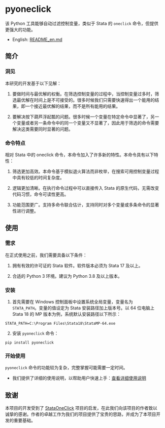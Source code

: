 # pyoneclick

该 Python 工具能够自动过滤控制变量，类似于 Stata 的 `oneclick` 命令，但提供更强大的功能。

- English: [README_en.md](https://github.com/zpjbtdjm/pyoneclick/blob/master/README_en.md)

## 简介

### 洞见

本研究的开发基于以下见解：

1. 要做时间与最优解的权衡。在筛选控制变量的过程中，当控制变量过多时，筛选最优解在时间上是不可接受的。很多时候我们只需要快速得出一个能用的结果，即一个接近最优解的结果，而不是所有能用的结果。

2. 要解决按下葫芦浮起瓢的问题。很多时候一个变量在特定命令中显著了，另一个变量或者另一条命令中的同一个变量又不显著了，因此用于筛选的命令需要解决这类需要同时显著的问题。

### 命令特点

相对 Stata 中的 oneclick 命令，本命令加入了许多新的特性。本命令具有以下特性：

1. 筛选更加高效。本命令基于模拟退火算法而非枚举，在搜索可用控制变量过程中具有较低的时间复杂度。

2. 逻辑更加清晰。在执行命令过程中可以直接传入 Stata 的原生代码，无需改变代码习惯，命令可读性更高。

3. 功能范围更广。支持多命令联合估计，支持同时对多个变量或多条命令的显著性进行调整。

## 使用

### 需求

在正式使用之前，我们需要具备以下条件：

1. 拥有有效的许可证的 Stata 软件。软件版本必须为 Stata 17 及以上。

2. 合适的 Python 3 环境。建议为 Python 3.8 及以上版本。

### 安装

1. 首先需要在 Windows 控制面板中设置系统全局变量，变量名为 `STATA_PATH`。变量的值设定为 Stata 安装路径加上版本号。以 64 位电脑上 Stata 18 的 MP 版本为例，系统默认安装路径以下所示：
```
STATA_PATH=C:\Program Files\Stata18\StataMP-64.exe
```

2. 安装 `pyoneclick` 命令：
```shell
pip install pyoneclick
```

### 开始使用

`pyoneclick` 命令的功能较为复杂，完整掌握可能需要一定时间。
- 我们提供了详细的使用说明，以帮助用户快速上手：[查看详细使用说明](https://github.com/zpjbtdjm/pyoneclick/blob/master/docs/USAGE.md)

## 致谢

本项目的开发受到了 [StataOneClick](https://github.com/ShutterZor/StataOneClick) 项目的启发，在此我们向该项目的作者致以诚挚的感谢。作者的卓越工作为我们的项目提供了宝贵的思路，并成为了本项目开发的重要基础。
